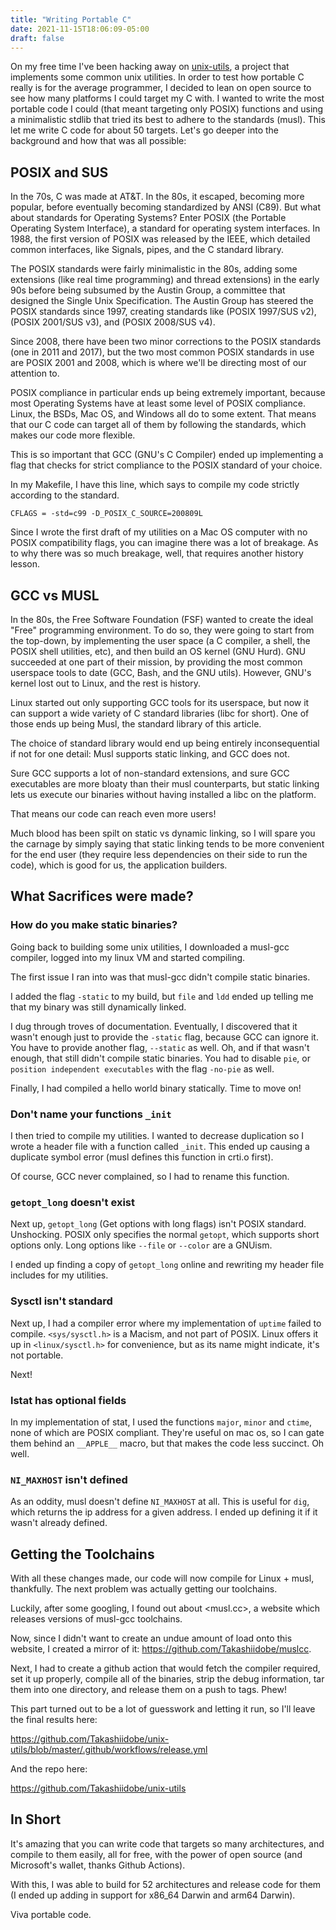 ```yaml
---
title: "Writing Portable C"
date: 2021-11-15T18:06:09-05:00
draft: false
---
```


On my free time I've been hacking away on
[unix-utils](https://github.com/Takashiidobe/unix-utils), a project that
implements some common unix utilities. In order to test how portable C
really is for the average programmer, I decided to lean on open source
to see how many platforms I could target my C with. I wanted to write
the most portable code I could (that meant targeting only POSIX)
functions and using a minimalistic stdlib that tried its best to adhere
to the standards (musl). This let me write C code for about 50
targets. Let's go deeper into the background and how that was all
possible:

## POSIX and SUS

In the 70s, C was made at AT&T. In the 80s, it escaped, becoming more
popular, before eventually becoming standardized by ANSI (C89). But what
about standards for Operating Systems? Enter POSIX (the Portable
Operating System Interface), a standard for operating system interfaces.
In 1988, the first version of POSIX was released by the IEEE, which
detailed common interfaces, like Signals, pipes, and the C standard
library.

The POSIX standards were fairly minimalistic in the 80s, adding some
extensions (like real time programming) and thread extensions) in the
early 90s before being subsumed by the Austin Group, a committee that
designed the Single Unix Specification. The Austin Group has steered the
POSIX standards since 1997, creating standards like (POSIX 1997/SUS v2),
(POSIX 2001/SUS v3), and (POSIX 2008/SUS v4).

Since 2008, there have been two minor corrections to the POSIX standards
(one in 2011 and 2017), but the two most common POSIX standards in use
are POSIX 2001 and 2008, which is where we'll be directing most of our
attention to.

POSIX compliance in particular ends up being extremely important,
because most Operating Systems have at least some level of POSIX
compliance. Linux, the BSDs, Mac OS, and Windows all do to some extent.
That means that our C code can target all of them by following the
standards, which makes our code more flexible.

This is so important that GCC (GNU's C Compiler) ended up implementing a
flag that checks for strict compliance to the POSIX standard of your
choice.

In my Makefile, I have this line, which says to compile my code strictly
according to the standard.

```{.make .numberLines}
CFLAGS = -std=c99 -D_POSIX_C_SOURCE=200809L
```

Since I wrote the first draft of my utilities on a Mac OS computer with
no POSIX compatibility flags, you can imagine there was a lot of
breakage. As to why there was so much breakage, well, that requires
another history lesson.

## GCC vs MUSL

In the 80s, the Free Software Foundation (FSF) wanted to create the
ideal "Free" programming environment. To do so, they were going to start
from the top-down, by implementing the user space (a C compiler, a
shell, the POSIX shell utilities, etc), and then build an OS kernel (GNU
Hurd). GNU succeeded at one part of their mission, by providing the most
common userspace tools to date (GCC, Bash, and the GNU utils). However,
GNU's kernel lost out to Linux, and the rest is history.

Linux started out only supporting GCC tools for its userspace, but now
it can support a wide variety of C standard libraries (libc for short).
One of those ends up being Musl, the standard library of this article.

The choice of standard library would end up being entirely
inconsequential if not for one detail: Musl supports static linking, and
GCC does not.

Sure GCC supports a lot of non-standard extensions, and sure GCC
executables are more bloaty than their musl counterparts, but static
linking lets us execute our binaries without having installed a libc on
the platform.

That means our code can reach even more users!

Much blood has been spilt on static vs dynamic linking, so I will spare
you the carnage by simply saying that static linking tends to be more
convenient for the end user (they require less dependencies on their
side to run the code), which is good for us, the application builders.

## What Sacrifices were made?

### How do you make static binaries?

Going back to building some unix utilities, I downloaded a musl-gcc
compiler, logged into my linux VM and started compiling.

The first issue I ran into was that musl-gcc didn't compile static
binaries.

I added the flag `-static` to my build, but `file` and `ldd` ended up
telling me that my binary was still dynamically linked.

I dug through troves of documentation. Eventually, I discovered that it
wasn't enough just to provide the `-static` flag, because GCC can ignore
it. You have to provide another flag, `--static` as well. Oh, and if
that wasn't enough, that still didn't compile static binaries. You had
to disable `pie`, or `position independent executables` with the flag
`-no-pie` as well.

Finally, I had compiled a hello world binary statically. Time to move
on!

### Don't name your functions `_init`

I then tried to compile my utilities. I wanted to decrease duplication
so I wrote a header file with a function called `_init`. This ended up
causing a duplicate symbol error (musl defines this function in crti.o
first).

Of course, GCC never complained, so I had to rename this function.

### `getopt_long` doesn't exist

Next up, `getopt_long` (Get options with long flags) isn't POSIX
standard. Unshocking. POSIX only specifies the normal `getopt`, which
supports short options only. Long options like `--file` or `--color` are
a GNUism.

I ended up finding a copy of `getopt_long` online and rewriting my
header file includes for my utilities.

### Sysctl isn't standard

Next up, I had a compiler error where my implementation of `uptime`
failed to compile. `<sys/sysctl.h>` is a Macism, and not part of POSIX.
Linux offers it up in `<linux/sysctl.h>` for convenience, but as its
name might indicate, it's not portable.

Next!

### lstat has optional fields

In my implementation of stat, I used the functions `major`, `minor` and
`ctime`, none of which are POSIX compliant. They're useful on mac os, so
I can gate them behind an `__APPLE__` macro, but that makes the code
less succinct. Oh well.

### `NI_MAXHOST` isn't defined

As an oddity, musl doesn't define `NI_MAXHOST` at all. This is useful
for `dig`, which returns the ip address for a given address. I ended up
defining it if it wasn't already defined.

## Getting the Toolchains

With all these changes made, our code will now compile for Linux + musl,
thankfully. The next problem was actually getting our toolchains.

Luckily, after some googling, I found out about <musl.cc>, a website
which releases versions of musl-gcc toolchains.

Now, since I didn't want to create an undue amount of load onto this
website, I created a mirror of it:
<https://github.com/Takashiidobe/muslcc>.

Next, I had to create a github action that would fetch the compiler
required, set it up properly, compile all of the binaries, strip the
debug information, tar them into one directory, and release them on a
push to tags. Phew!

This part turned out to be a lot of guesswork and letting it run, so
I'll leave the final results here:

<https://github.com/Takashiidobe/unix-utils/blob/master/.github/workflows/release.yml>

And the repo here:

<https://github.com/Takashiidobe/unix-utils>

## In Short

It's amazing that you can write code that targets so many
architectures, and compile to them easily, all for free, with the power
of open source (and Microsoft's wallet, thanks Github Actions).

With this, I was able to build for 52 architectures and release code for
them (I ended up adding in support for x86\_64 Darwin and arm64 Darwin).

Viva portable code.
